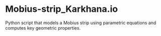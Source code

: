 # Mobius-strip_Karkhana.io
Python script that models a Mobius strip using parametric equations and computes key geometric properties.
